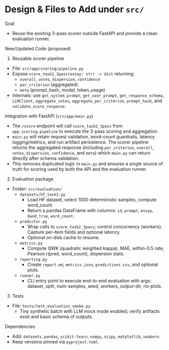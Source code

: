 # Design & Files to Add under `src/`

Goal
- Reuse the existing 3-pass scorer outside FastAPI and provide a clean evaluation runner.

New/Updated Code (proposed)

1) Reusable scorer pipeline
- File: `src/app/scoring/pipeline.py`
- Expose `score_task2_3pass(essay: str) -> dict` returning:
  - `overall`, `votes`, `dispersion`, `confidence`
  - `per_criterion` (aggregated)
  - `meta` (prompt_hash, model, token_usage)
- Internals: use `get_system_prompt`, `get_user_prompt`, `get_response_schema`, `LLMClient`, `aggregate_votes`, `aggregate_per_criterion`, `prompt_hash`, and `validate_score_response`.

Integration with FastAPI (`src/app/main.py`)
- The `/score` endpoint will call `score_task2_3pass` from `app.scoring.pipeline` to execute the 3-pass scoring and aggregation.
- `main.py` will retain request validation, word-count guardrails, latency logging/metrics, and run artifact persistence. The scorer pipeline returns the aggregated response (including `per_criterion`, `overall`, `votes`, `dispersion`, `confidence`, and `meta`) which `main.py` can return directly after schema validation.
- This removes duplicated logic in `main.py` and ensures a single source of truth for scoring used by both the API and the evaluation runner.

2) Evaluation package
- Folder: `src/evaluation/`
  - `datasets/hf_task2.py`
    - Load HF dataset, select 1000 deterministic samples, compute word_count.
    - Return a pandas DataFrame with columns: `id`, `prompt`, `essay`, `band_true`, `word_count`.
  - `predictor.py`
    - Wrap calls to `score_task2_3pass`; control concurrency (workers). Capture per-item fields and optional latency.
    - Optional on-disk cache to resume.
  - `metrics.py`
    - Compute QWK (quadratic weighted kappa), MAE, within-0.5 rate, Pearson r(pred, word_count), dispersion stats.
  - `reporting.py`
    - Create `report.md`, `metrics.json`, `predictions.csv`, and optional plots.
  - `runner.py`
    - CLI entry point to execute end-to-end evaluation with args: dataset, split, num-samples, seed, workers, output-dir, no-plots.

3) Tests
- File: `tests/test_evaluation_smoke.py`
  - Tiny synthetic batch with LLM mock mode enabled; verify artifacts exist and basic schema of outputs.

Dependencies
- Add: `datasets`, `pandas`, `scikit-learn`, `numpy`, `scipy`, `matplotlib`, `seaborn`.
- Keep versions pinned via `pyproject.toml`.
